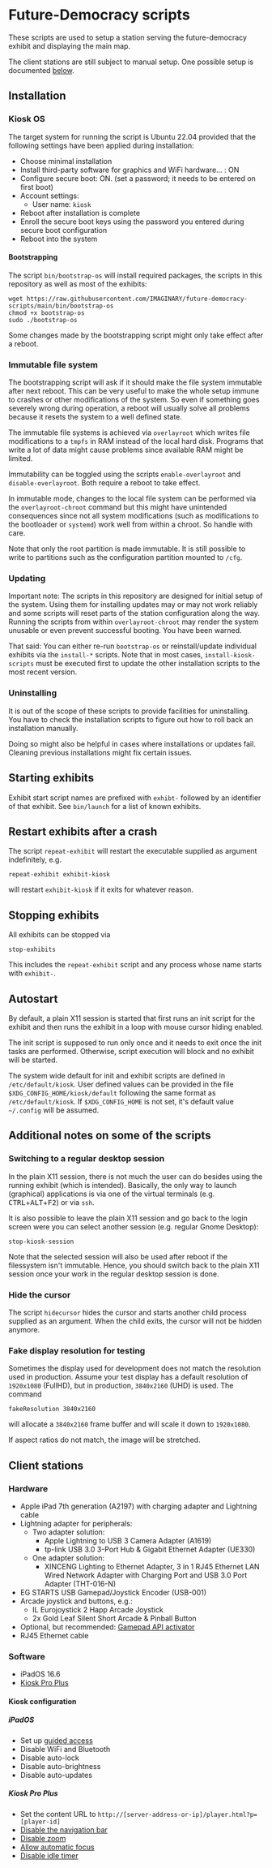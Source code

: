 # Future-Democracy scripts

These scripts are used to setup a station serving the future-democracy exhibit and displaying the main map.

The client stations are still subject to manual setup. One possible setup is documented [below](#client-stations).

## Installation

### Kiosk OS

The target system for running the script is Ubuntu 22.04 provided that the following settings have been applied during installation:

- Choose minimal installation
- Install third-party software for graphics and WiFi hardware... : ON
- Configure secure boot: ON. (set a password; it needs to be entered on first boot)
- Account settings:
    + User name: `kiosk`
- Reboot after installation is complete
- Enroll the secure boot keys using the password you entered during secure boot configuration
- Reboot into the system

#### Bootstrapping

The script `bin/bootstrap-os` will install required packages, the scripts in this repository as
well as most of the exhibits:

```
wget https://raw.githubusercontent.com/IMAGINARY/future-democracy-scripts/main/bin/bootstrap-os
chmod +x bootstrap-os
sudo ./bootstrap-os
```

Some changes made by the bootstrapping script might only take effect after a reboot.

### Immutable file system

The bootstrapping script will ask if it should make the file system immutable after next reboot. This can be very useful to make the whole setup immune to crashes or other modifications of the system. So even if something goes severely wrong during operation, a reboot will usually solve all problems because it resets the system to a well defined state.

The immutable file systems is achieved via `overlayroot` which writes file modifications to a `tmpfs` in RAM instead of the local hard disk. Programs that write a lot of data might cause problems since available RAM might be limited.

Immutability can be toggled using the scripts `enable-overlayroot` and `disable-overlayroot`. Both require a reboot to take effect.

In immutable mode, changes to the local file system can be performed via the `overlayroot-chroot` command but this might have unintended consequences since not all system modifications (such as modifications to the bootloader or `systemd`) work well from within a chroot. So handle with care.

Note that only the root partition is made immutable. It is still possible to write to partitions such as the configuration partition mounted to `/cfg`. 

### Updating

Important note: The scripts in this repository are designed for initial setup of the system. Using them for installing updates may or may not work reliably and some scripts will reset parts of the station configuration along the way. Running the scripts from within `overlayroot-chroot` may render the system unusable or even prevent successful booting. You have been warned.

That said: You can either re-run `bootstrap-os` or reinstall/update individual exhibits via the
`install-*` scripts. Note that in most cases, `install-kiosk-scripts` must be executed first
to update the other installation scripts to the most recent version.

### Uninstalling

It is out of the scope of these scripts to provide facilities for uninstalling.
You have to check the installation scripts to figure out how to roll back an installation manually.

Doing so might also be helpful in cases where installations or updates fail. Cleaning previous installations might fix certain issues.

## Starting exhibits
Exhibit start script names are prefixed with `exhibt-` followed by an identifier of that exhibit. See `bin/launch` for a list of known exhibits.

## Restart exhibits after a crash
The script `repeat-exhibit` will restart the executable supplied as argument indefinitely, e.g.
```
repeat-exhibit exhibit-kiosk
```
will restart `exhibit-kiosk` if it exits for whatever reason.

## Stopping exhibits
All exhibits can be stopped via
```
stop-exhibits
```
This includes the `repeat-exhibit` script and any process whose name starts with `exhibit-`.

## Autostart

By default, a plain X11 session is started that first runs an init script for the exhibit and then runs the exhibit in a loop with mouse cursor hiding enabled.

The init script is supposed to run only once and it needs to exit once the init tasks are performed. Otherwise, script execution will block and no exhibit will be started.

The system wide default for init and exhibit scripts are defined in `/etc/default/kiosk`.
User defined values can be provided in the file `$XDG_CONFIG_HOME/kiosk/default` following the same format as `/etc/default/kiosk`.
If `$XDG_CONFIG_HOME` is not set, it's default value `~/.config` will be assumed.

## Additional notes on some of the scripts

### Switching to a regular desktop session

In the plain X11 session, there is not much the user can do besides using the running exhibit (which is intended). Basically, the only way to launch (graphical) applications is via one of the virtual terminals (e.g. <kbd>CTRL</kbd>+<kbd>ALT</kbd>+<kbd>F2</kbd>) or via `ssh`.

It is also possible to leave the plain X11 session and go back to the login screen were you can select another session (e.g. regular Gnome Desktop):
```
stop-kiosk-session
```
Note that the selected session will also be used after reboot if the filessystem isn't immutable. Hence, you should switch back to the plain X11 session once your work in the regular desktop session is done.

### Hide the cursor
The script `hidecursor` hides the cursor and starts another child process supplied as an argument.
When the child exits, the cursor will not be hidden anymore.

### Fake display resolution for testing
Sometimes the display used for development does not match the resolution used in production.
Assume your test display has a default resolution of `1920x1080` (FullHD), but in production, `3840x2160` (UHD) is used.
The command
```
fakeResolution 3840x2160
```
will allocate a `3840x2160` frame buffer and will scale it down to `1920x1080`.

If aspect ratios do not match, the image will be stretched.

## Client stations

### Hardware    

 - Apple iPad 7th generation (A2197) with charging adapter and Lightning cable
 - Lightning adapter for peripherals:
    - Two adapter solution:
        - Apple Lightning to USB 3 Camera Adapter (A1619)
        - tp-link USB 3.0 3-Port Hub & Gigabit Ethernet Adapter (UE330)
    - One adapter solution:
        - XINCENG Lighting to Ethernet Adapter, 3 in 1 RJ45 Ethernet LAN Wired Network Adapter with Charging Port and USB 3.0 Port Adapter (THT-016-N)
- EG STARTS USB Gamepad/Joystick Encoder (USB-001)
- Arcade joystick and buttons, e.g.:
    - IL Eurojoystick 2 Happ Arcade Joystick
    - 2x Gold Leaf Silent Short Arcade & Pinball Button
- Optional, but recommended: [Gamepad API activator](https://github.com/IMAGINARY/gamepad-api-activator)
- RJ45 Ethernet cable

### Software

- iPadOS 16.6
- [Kiosk Pro Plus](https://apps.apple.com/app/kiosk-pro-plus/id445701154)

#### Kiosk configuration

##### iPadOS
 - Set up [guided access](https://support.apple.com/en-my/guide/ipad/ipada16d1374/ipados)
 - Disable WiFi and Bluetooth
 - Disable auto-lock
 - Disable auto-brightness
 - Disable auto-updates

##### Kiosk Pro Plus
 - Set the content URL to `http://[server-address-or-ip]/player.html?p=[player-id]`
 - [Disable the navigation bar](https://support.kioskgroup.com/article/969-show-navigation-bar)
 - [Disable zoom](https://support.kioskgroup.com/article/985-zoom-on-standard-web-pages)
 - [Allow automatic focus](https://support.kioskgroup.com/article/1169-show-keyboard-automatically-on-focus-event)
 - [Disable idle timer](https://support.kioskgroup.com/article/991-idle-time-limit)
